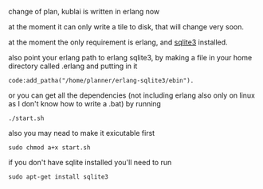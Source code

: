 change of plan, kublai is written in erlang now

at the moment it can only write a  tile to disk, that will change very soon. 

at the moment the only requirement is erlang, and [sqlite3](http://github.com/alexeyr/erlang-sqlite3) installed.

also point your erlang path to erlang sqlite3, by making a file in your home directory called .erlang and putting in it

	code:add_patha("/home/planner/erlang-sqlite3/ebin").
	
or you can get all the dependencies (not including erlang also only on linux as I don't know how to write a .bat) by running 

	./start.sh

also you may nead to make it exicutable first

	sudo chmod a+x start.sh

if you don't have sqlite installed you'll need to run

	sudo apt-get install sqlite3


